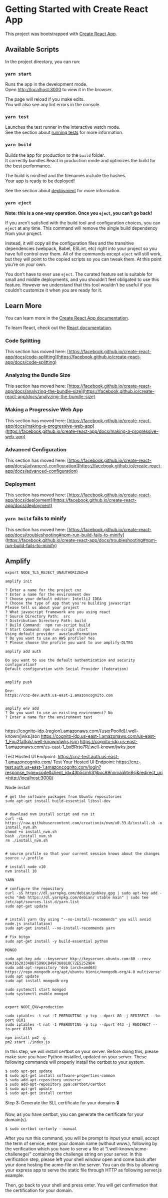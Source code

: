 # Getting Started with Create React App

This project was bootstrapped with [Create React App](https://github.com/facebook/create-react-app).

## Available Scripts

In the project directory, you can run:

### `yarn start`

Runs the app in the development mode.\
Open [http://localhost:3000](http://localhost:3000) to view it in the browser.

The page will reload if you make edits.\
You will also see any lint errors in the console.

### `yarn test`

Launches the test runner in the interactive watch mode.\
See the section about [running tests](https://facebook.github.io/create-react-app/docs/running-tests) for more information.

### `yarn build`

Builds the app for production to the `build` folder.\
It correctly bundles React in production mode and optimizes the build for the best performance.

The build is minified and the filenames include the hashes.\
Your app is ready to be deployed!

See the section about [deployment](https://facebook.github.io/create-react-app/docs/deployment) for more information.

### `yarn eject`

**Note: this is a one-way operation. Once you `eject`, you can’t go back!**

If you aren’t satisfied with the build tool and configuration choices, you can `eject` at any time. This command will remove the single build dependency from your project.

Instead, it will copy all the configuration files and the transitive dependencies (webpack, Babel, ESLint, etc) right into your project so you have full control over them. All of the commands except `eject` will still work, but they will point to the copied scripts so you can tweak them. At this point you’re on your own.

You don’t have to ever use `eject`. The curated feature set is suitable for small and middle deployments, and you shouldn’t feel obligated to use this feature. However we understand that this tool wouldn’t be useful if you couldn’t customize it when you are ready for it.

## Learn More

You can learn more in the [Create React App documentation](https://facebook.github.io/create-react-app/docs/getting-started).

To learn React, check out the [React documentation](https://reactjs.org/).

### Code Splitting

This section has moved here: [https://facebook.github.io/create-react-app/docs/code-splitting](https://facebook.github.io/create-react-app/docs/code-splitting)

### Analyzing the Bundle Size

This section has moved here: [https://facebook.github.io/create-react-app/docs/analyzing-the-bundle-size](https://facebook.github.io/create-react-app/docs/analyzing-the-bundle-size)

### Making a Progressive Web App

This section has moved here: [https://facebook.github.io/create-react-app/docs/making-a-progressive-web-app](https://facebook.github.io/create-react-app/docs/making-a-progressive-web-app)

### Advanced Configuration

This section has moved here: [https://facebook.github.io/create-react-app/docs/advanced-configuration](https://facebook.github.io/create-react-app/docs/advanced-configuration)

### Deployment

This section has moved here: [https://facebook.github.io/create-react-app/docs/deployment](https://facebook.github.io/create-react-app/docs/deployment)

### `yarn build` fails to minify

This section has moved here: [https://facebook.github.io/create-react-app/docs/troubleshooting#npm-run-build-fails-to-minify](https://facebook.github.io/create-react-app/docs/troubleshooting#npm-run-build-fails-to-minify)

## Amplify

```
export NODE_TLS_REJECT_UNAUTHORIZED=0

amplify init
```

```
? Enter a name for the project cnz
? Enter a name for the environment dev
? Choose your default editor: IntelliJ IDEA
? Choose the type of app that you're building javascript
Please tell us about your project
? What javascript framework are you using react
? Source Directory Path:  src
? Distribution Directory Path: build
? Build Command:  npm run-script build
? Start Command: npm run-script start
Using default provider  awscloudformation
? Do you want to use an AWS profile? Yes
? Please choose the profile you want to use amplify-DLTEG
```

```
amplify add auth
```

```
Do you want to use the default authentication and security configuration?
Default configuration with Social Provider (Federation)
`
```

```
amplify push

Dev:
https://cnz-dev.auth.us-east-1.amazoncognito.com


amplify env add
? Do you want to use an existing environment? No
? Enter a name for the environment test


```

https://cognito-idp.{region}.amazonaws.com/{userPoolId}/.well-known/jwks.json
https://cognito-idp.us-east-1.amazonaws.com/us-east-1_Exu2fa3q5/.well-known/jwks.json
https://cognito-idp.us-east-1.amazonaws.com/us-east-1_bxBRrto7R/.well-known/jwks.json

Test
Hosted UI Endpoint: https://cnz-test.auth.us-east-1.amazoncognito.com/
Test Your Hosted UI Endpoint: https://cnz-test.auth.us-east-1.amazoncognito.com/login?response_type=code&client_id=43b5cmh31jboc89nnmaaktn8sj&redirect_uri=http://localhost:3000/

Node install

```
# get the software packages from Ubuntu repositories
sudo apt-get install build-essential libssl-dev


# download nvm install script and run it
curl -sL https://raw.githubusercontent.com/creationix/nvm/v0.33.8/install.sh -o install_nvm.sh
chmod +x install_nvm.sh
bash ./install_nvm.sh
rm ./install_nvm.sh


# source profile so that your current session knows about the changes
source ~/.profile

# install node v10
nvm install 10

YARN

# configure the repository
curl -sS https://dl.yarnpkg.com/debian/pubkey.gpg | sudo apt-key add -
echo "deb https://dl.yarnpkg.com/debian/ stable main" | sudo tee /etc/apt/sources.list.d/yarn.list
sudo apt-get update


# install yarn (by using "--no-install-recommends" you will avoid node.js installation)
sudo apt-get install --no-install-recommends yarn

# fix bitgo
sudo apt-get install -y build-essential python

MONGO

sudo apt-key adv --keyserver hkp://keyserver.ubuntu.com:80 --recv 9DA31620334BD75D9DCB49F368818C72E52529D4
sudo add-apt-repository 'deb [arch=amd64] https://repo.mongodb.org/apt/ubuntu bionic/mongodb-org/4.0 multiverse'
sudo apt update
sudo apt install mongodb-org

sudo systemctl start mongod
sudo systemctl enable mongod


export NODE_ENV=production

sudo iptables -t nat -I PREROUTING -p tcp --dport 80 -j REDIRECT --to-port 8181
sudo iptables -t nat -I PREROUTING -p tcp --dport 443 -j REDIRECT --to-port 8183

npm install pm2 -g
pm2 start ./index.js

```

In this step, we will install certbot on your server. Before doing this, please make sure you have Python installed, updated on your server. These following commands will properly install the certbot to your system.

```
$ sudo apt-get update
$ sudo apt-get install software-properties-common
$ sudo add-apt-repository universe
$ sudo add-apt-repository ppa:certbot/certbot
$ sudo apt-get update
$ sudo apt-get install certbot
```

Step 3: Generate the SLL certificate for your domains 🔒

Now, as you have certbot, you can generate the certificate for your domain(s).

```
$ sudo certbot certonly --manual
```

After you run this command, you will be prompt to input your email, accept the term of service, enter your domain name (without www.), following by the verification which you have to serve a file at “/.well-known/acme-challenege/<xxxx>” containing the challenge string on your server. In this verification step, please left your shell window open and come back after your done hosting the acme-file on the server. You can do this by allowing your express app to serve the static file through HTTP as following server.js example.

Then, go back to your shell and press enter. You will get confirmation that the certification for your domain.
